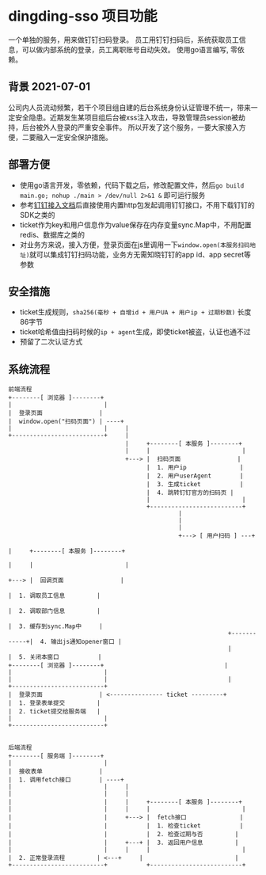 # dingding-sso 项目功能
一个单独的服务，用来做钉钉扫码登录。 
员工用钉钉扫码后，系统获取员工信息，可以做内部系统的登录，员工离职账号自动失效。 
使用go语言编写, 零依赖。

## 背景 2021-07-01

公司内人员流动频繁，若干个项目组自建的后台系统身份认证管理不统一，带来一定安全隐患。近期发生某项目组后台被xss注入攻击，导致管理员session被劫持，后台被外人登录的严重安全事件。 
所以开发了这个服务，一要大家接入方便，二要融入一定安全保护措施。

## 部署方便

* 使用go语言开发，零依赖，代码下载之后，修改配置文件，然后`go build main.go; nohup ./main > /dev/null 2>&1 &` 即可运行服务
* 参考[钉钉接入文档](https://developers.dingtalk.com/document/app/scan-qr-code-to-login-3rdapp)后直接使用内置http包发起调用钉钉接口，不用下载钉钉的SDK之类的
* ticket作为key和用户信息作为value保存在内存变量sync.Map中，不用配置redis、数据库之类的
* 对业务方来说，接入方便，登录页面在js里调用一下`window.open(本服务扫码地址)`就可以集成钉钉扫码功能，业务方无需知晓钉钉的app id、app secret等参数

## 安全措施

* ticket生成规则，`sha256(毫秒 + 自增id + 用户UA + 用户ip + 过期秒数)` 长度86字节
* ticket哈希值由扫码时候的`ip + agent`生成，即使ticket被盗，认证也通不过
* 预留了二次认证方式

## 系统流程

```
前端流程
+--------[ 浏览器 ]--------+
|                          |
|  登录页面                |
|  window.open("扫码页面") | ----+
|                          |     |
+--------------------------+     |
                                 |     +--------[ 本服务 ]--------+
                                 |     |                          |
                                 +---> |  扫码页面                |
                                       |  1. 用户ip               |
                                       |  2. 用户userAgent        |
                                       |  3. 生成ticket           |
                                       |  4. 跳转钉钉官方的扫码页 |
                                       |                          |
                                       +--------------------------+
                                                |
                                                |
                                                |
                                                +---> [ 用户扫码 ] ---+
                                                                      |     +--------[ 本服务 ]--------+
                                                                      |     |                          |
                                                                      +---> |  回调页面                |
                                                                            |  1. 调取员工信息         |
                                                                            |  2. 调取部门信息         |
                                                                            |  3. 缓存到sync.Map中     |
                                                              +------------+|  4. 输出js通知opener窗口 |
                                                              |             |  5. 关闭本窗口           |
+--------[ 浏览器 ]--------+                                  |             |                          |
|                          |                                  |             +--------------------------+
|  登录页面                | <--------------- ticket ---------+
|  1. 登录表单提交         |                                                
|  2. ticket提交给服务端   |                                                
|                          |                                                
+--------------------------+


后端流程
+--------[ 服务端 ]--------+
|                          |
|  接收表单                |
|  1. 调用fetch接口        | ----+
|                          |     |
|                          |     |
|                          |     |     +--------[ 本服务 ]--------+
|                          |     |     |                          |
|                          |     +---> |  fetch接口               |
|                          |           |  1. 检查ticket           |
|                          |           |  2. 检查过期与否         |
|                          |     +---+ |  3. 返回用户信息         |
|                          |     |     |                          |
|  2. 正常登录流程         | <---+     |                          |
+--------------------------+           +--------------------------+

```



